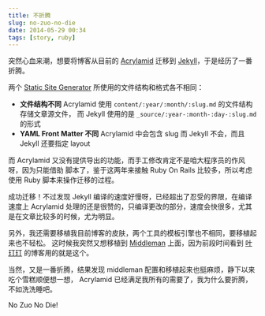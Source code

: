 ```yaml
---
title: 不折腾
slug: no-zuo-no-die
date: 2014-05-29 00:34
tags: [story, ruby]
---
```


突然心血来潮，想要将博客从目前的 [Acrylamid] 迁移到 [Jekyll]，于是经历了一番折腾。

两个 [Static Site Generator][1] 所使用的文件结构和格式各不相同：

- **文件结构不同**
  Acrylamid 使用 `content/:year/:month/:slug.md` 的文件结构存储文章源文件，
  而 Jekyll 使用的是 `_source/:year-:month-:day-:slug.md` 的形式
- **YAML Front Matter 不同**
  Acrylamid 中会包含 slug 而 Jekyll 不会，而且 Jekyll 还要指定 layout

而 Acrylamid 又没有提供导出的功能，而手工修改肯定不是咱大程序员的作风呀，因为只能借助
脚本了，鉴于这两年来接触 Ruby On Rails 比较多，所以考虑使用 Ruby 脚本来操作迁移的过程。

<script src="https://gist.github.com/greatghoul/9b82ef0c0a4de0790b98.js"></script>

成功迁移！不过发现 Jekyll 编译的速度好慢呀，已经超出了忍受的界限，在编译速度上 Acrylamid 
处理的还是很赞的，只编译更改的部分，速度会快很多，尤其是在文章比较多的时候，尤为明显。

另外，我还需要移植我目前博客的皮肤，两个工具的模板引擎也不相同，要移植起来也不轻松。
这时候我突然又想移植到 [Middleman] 上面，因为前段时间看到 [叶玎玎][2] 的博客用的就是这个。

当然，又是一番折腾，结果发现 middleman 配置和移植起来也挺麻烦，静下以来吃个雪糕顺便想一想，
Acrylamid 已经满足我所有的需要了，我为什么要折腾，不如洗洗睡吧。

No Zuo No Die!

[Acrylamid]: https://github.com/posativ/acrylamid
[Jekyll]: http://jekyllrb.com/
[Middleman]: http://middlemanapp.com/

[1]: http://staticsitegenerators.net/
[2]: http://yedingding.com/
